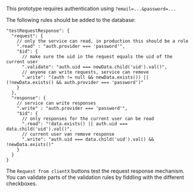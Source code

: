This prototype requires authentication using `?email=...&password=...`

The following rules should be added to the database:

```
"testRequestResponse": {
  "request": {
    // only the service can read, in production this should be a role
    ".read" : "auth.provider === 'password'",
    "$id": {
      // make sure the uid in the request equals the uid of the current user
      ".validate": "auth.uid === newData.child('uid').val()",
      // anyone can write requests, service can remove
      ".write": "(auth != null && newData.exists()) || (!newData.exists() && auth.provider === 'password')"
    }
  },
  "response": {
    // service can write responses
    ".write" : "auth.provider === 'password'",
    "$id": {
      // only responses for the current user can be read
      ".read": "!data.exists() || auth.uid === data.child('uid').val()",
      // current user van remove response
      ".write": "auth.uid === data.child('uid').val() && !newData.exists()"
    }
  }
}
```

The `Request from clientX` buttons test the request response mechanism. You can validate parts of the validation rules by fiddling with the different checkboxes.
